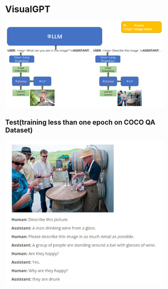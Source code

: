 # VisualGPT

<div align=center>
<img src="https://github.com/Qiyuan-Ge/VisualGPT/blob/main/assets/img1.png?raw=true" width="768">
</div>

## Test(training less than one epoch on COCO QA Dataset)
<div align=center>
<img src="https://github.com/Qiyuan-Ge/VisualGPT/blob/main/assets/img5.jpg?raw=true" width="768">
</div>
